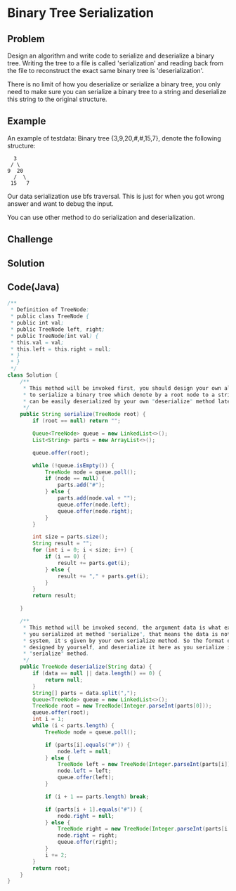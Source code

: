 Binary Tree Serialization
===


Problem
-------

Design an algorithm and write code to serialize and deserialize a binary tree. Writing the tree to a file is called 'serialization' and reading back from the file to reconstruct the exact same binary tree is 'deserialization'.

There is no limit of how you deserialize or serialize a binary tree, you only need to make sure you can serialize a binary tree to a string and deserialize this string to the original structure.

Example
-------

An example of testdata: Binary tree {3,9,20,#,#,15,7}, denote the following structure:

      3
     / \
    9  20
      /  \
     15   7
     
Our data serialization use bfs traversal. This is just for when you got wrong answer and want to debug the input.

You can use other method to do serialization and deserialization.

Challenge
---------

Solution
--------


Code(Java)
----------

```java
/**
 * Definition of TreeNode:
 * public class TreeNode {
 * public int val;
 * public TreeNode left, right;
 * public TreeNode(int val) {
 * this.val = val;
 * this.left = this.right = null;
 * }
 * }
 */
class Solution {
    /**
     * This method will be invoked first, you should design your own algorithm
     * to serialize a binary tree which denote by a root node to a string which
     * can be easily deserialized by your own "deserialize" method later.
     */
    public String serialize(TreeNode root) {
        if (root == null) return "";

        Queue<TreeNode> queue = new LinkedList<>();
        List<String> parts = new ArrayList<>();

        queue.offer(root);

        while (!queue.isEmpty()) {
            TreeNode node = queue.poll();
            if (node == null) {
                parts.add("#");
            } else {
                parts.add(node.val + "");
                queue.offer(node.left);
                queue.offer(node.right);
            }
        }

        int size = parts.size();
        String result = "";
        for (int i = 0; i < size; i++) {
            if (i == 0) {
                result += parts.get(i);
            } else {
                result += "," + parts.get(i);
            }
        }
        return result;

    }

    /**
     * This method will be invoked second, the argument data is what exactly
     * you serialized at method "serialize", that means the data is not given by
     * system, it's given by your own serialize method. So the format of data is
     * designed by yourself, and deserialize it here as you serialize it in
     * "serialize" method.
     */
    public TreeNode deserialize(String data) {
        if (data == null || data.length() == 0) {
            return null;
        }
        String[] parts = data.split(",");
        Queue<TreeNode> queue = new LinkedList<>();
        TreeNode root = new TreeNode(Integer.parseInt(parts[0]));
        queue.offer(root);
        int i = 1;
        while (i < parts.length) {
            TreeNode node = queue.poll();

            if (parts[i].equals("#")) {
                node.left = null;
            } else {
                TreeNode left = new TreeNode(Integer.parseInt(parts[i]));
                node.left = left;
                queue.offer(left);
            }

            if (i + 1 == parts.length) break;

            if (parts[i + 1].equals("#")) {
                node.right = null;
            } else {
                TreeNode right = new TreeNode(Integer.parseInt(parts[i + 1]));
                node.right = right;
                queue.offer(right);
            }
            i += 2;
        }
        return root;
    }
}


```